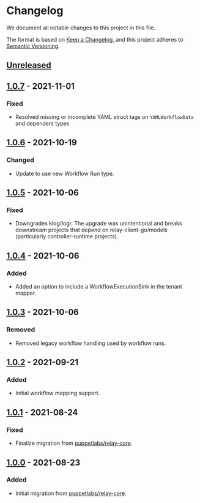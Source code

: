 # Changelog

We document all notable changes to this project in this file.

The format is based on [Keep a Changelog](https://keepachangelog.com/en/1.0.0/), and this project adheres to [Semantic Versioning](https://semver.org/spec/v2.0.0.html).

## [Unreleased]

## [1.0.7] - 2021-11-01

### Fixed

* Resolved missing or incomplete YAML struct tags on `YAMLWorkflowData` and dependent types

## [1.0.6] - 2021-10-19

### Changed

* Update to use new Workflow Run type.

## [1.0.5] - 2021-10-06

### Fixed

* Downgrades klog/logr. The upgrade was unintentional and breaks downstream
  projects that depend on relay-client-go/models (particularly
  controller-runtime projects).

## [1.0.4] - 2021-10-06

### Added

* Added an option to include a WorkflowExecutionSink in the tenant mapper.

## [1.0.3] - 2021-10-06

### Removed

* Removed legacy workflow handling used by workflow runs.

## [1.0.2] - 2021-09-21

### Added

* Initial workflow mapping support.

## [1.0.1] - 2021-08-24

### Fixed

* Finalize migration from [puppetlabs/relay-core](https://github.com/puppetlabs/relay-core).

## [1.0.0] - 2021-08-23

### Added

* Initial migration from [puppetlabs/relay-core](https://github.com/puppetlabs/relay-core).

[Unreleased]: https://github.com/puppetlabs/relay-client-go/compare/models/v1.0.7...HEAD
[1.0.7]: https://github.com/puppetlabs/relay-client-go/compare/models/v1.0.6...models/v1.0.7
[1.0.6]: https://github.com/puppetlabs/relay-client-go/compare/models/v1.0.5...models/v1.0.6
[1.0.5]: https://github.com/puppetlabs/relay-client-go/compare/models/v1.0.4...models/v1.0.5
[1.0.4]: https://github.com/puppetlabs/relay-client-go/compare/models/v1.0.3...models/v1.0.4
[1.0.3]: https://github.com/puppetlabs/relay-client-go/compare/models/v1.0.2...models/v1.0.3
[1.0.2]: https://github.com/puppetlabs/relay-client-go/compare/models/v1.0.1...models/v1.0.2
[1.0.1]: https://github.com/puppetlabs/relay-client-go/compare/models/v1.0.0...models/v1.0.1
[1.0.0]: https://github.com/puppetlabs/relay-client-go/compare/dbd4bbfeab459f0f38cad0e56a76eefc0fe78be7...models/v1.0.0
